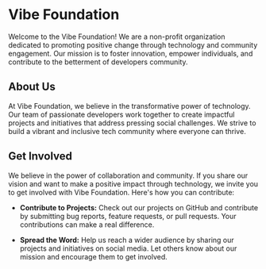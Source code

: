 # Vibe Foundation

Welcome to the Vibe Foundation! We are a non-profit organization dedicated to promoting positive change through technology and community engagement. Our mission is to foster innovation, empower individuals, and contribute to the betterment of developers community.

## About Us

At Vibe Foundation, we believe in the transformative power of technology. Our team of passionate developers work together to create impactful projects and initiatives that address pressing social challenges. We strive to build a vibrant and inclusive tech community where everyone can thrive.

<!--
## Projects

### Project A
Project A description
-->

## Get Involved

We believe in the power of collaboration and community. If you share our vision and want to make a positive impact through technology, we invite you to get involved with Vibe Foundation. Here's how you can contribute:

- **Contribute to Projects:** Check out our projects on GitHub and contribute by submitting bug reports, feature requests, or pull requests. Your contributions can make a real difference.

- **Spread the Word:** Help us reach a wider audience by sharing our projects and initiatives on social media. Let others know about our mission and encourage them to get involved.
<!--
- **Donate:** If you believe in our cause, consider making a donation to support our ongoing projects and initiatives. Your contribution will directly support our efforts to make a meaningful impact.

## Contact

We'd love to hear from you! If you have any questions, ideas, or suggestions, please don't hesitate to reach out to us. You can contact us via email at contact@vibefoundation.org or join our community forum at [forum.vibefoundation.org](https://forum.vibefoundation.org).

Follow us on Twitter [@VibeFoundation](https://twitter.com/VibeFoundation) for the latest updates and announcements.

Let's collaborate and create a positive vibe together!
-->
